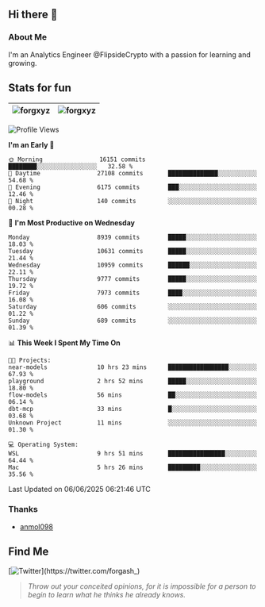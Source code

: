 ## Hi there 👋

### About Me

I'm an Analytics Engineer @FlipsideCrypto with a passion for learning and growing.
  
## Stats for fun

| <img align="center" src="https://github-readme-streak-stats.herokuapp.com/?user=forgxyz&theme=tokyonight" alt="forgxyz" /> | <img align="center" src="https://github-readme-stats.vercel.app/api?username=forgxyz&theme=tokyonight&show_icons=true" alt="forgxyz" /> |
| ------------- |------------- |


<!--START_SECTION:waka-->
![Profile Views](http://img.shields.io/badge/Profile%20Views-0-blue)

**I'm an Early 🐤** 

```text
🌞 Morning                16151 commits       ████████░░░░░░░░░░░░░░░░░   32.58 % 
🌆 Daytime                27108 commits       ██████████████░░░░░░░░░░░   54.68 % 
🌃 Evening                6175 commits        ███░░░░░░░░░░░░░░░░░░░░░░   12.46 % 
🌙 Night                  140 commits         ░░░░░░░░░░░░░░░░░░░░░░░░░   00.28 % 
```
📅 **I'm Most Productive on Wednesday** 

```text
Monday                   8939 commits        █████░░░░░░░░░░░░░░░░░░░░   18.03 % 
Tuesday                  10631 commits       █████░░░░░░░░░░░░░░░░░░░░   21.44 % 
Wednesday                10959 commits       ██████░░░░░░░░░░░░░░░░░░░   22.11 % 
Thursday                 9777 commits        █████░░░░░░░░░░░░░░░░░░░░   19.72 % 
Friday                   7973 commits        ████░░░░░░░░░░░░░░░░░░░░░   16.08 % 
Saturday                 606 commits         ░░░░░░░░░░░░░░░░░░░░░░░░░   01.22 % 
Sunday                   689 commits         ░░░░░░░░░░░░░░░░░░░░░░░░░   01.39 % 
```


📊 **This Week I Spent My Time On** 

```text
🐱‍💻 Projects: 
near-models              10 hrs 23 mins      █████████████████░░░░░░░░   67.93 % 
playground               2 hrs 52 mins       █████░░░░░░░░░░░░░░░░░░░░   18.80 % 
flow-models              56 mins             ██░░░░░░░░░░░░░░░░░░░░░░░   06.14 % 
dbt-mcp                  33 mins             █░░░░░░░░░░░░░░░░░░░░░░░░   03.68 % 
Unknown Project          11 mins             ░░░░░░░░░░░░░░░░░░░░░░░░░   01.30 % 

💻 Operating System: 
WSL                      9 hrs 51 mins       ████████████████░░░░░░░░░   64.44 % 
Mac                      5 hrs 26 mins       █████████░░░░░░░░░░░░░░░░   35.56 % 
```


 Last Updated on 06/06/2025 06:21:46 UTC
<!--END_SECTION:waka-->

### Thanks
 - [anmol098](https://github.com/anmol098/waka-readme-stats/)
  
## Find Me
[![Twitter](https://img.shields.io/twitter/url/https/twitter.com/forgash_.svg?style=social&label=Follow%20%40forgash_)](https://twitter.com/forgash_)


> *Throw out your conceited opinions, for it is impossible for a person to begin to learn what he thinks he already knows.* 
